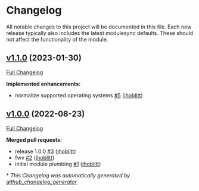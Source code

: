 # Changelog

All notable changes to this project will be documented in this file.
Each new release typically also includes the latest modulesync defaults.
These should not affect the functionality of the module.

## [v1.1.0](https://github.com/lsst-it/puppet-foreman_envsync/tree/v1.1.0) (2023-01-30)

[Full Changelog](https://github.com/lsst-it/puppet-foreman_envsync/compare/v1.0.0...v1.1.0)

**Implemented enhancements:**

- normalize supported operating systems [\#5](https://github.com/lsst-it/puppet-foreman_envsync/pull/5) ([jhoblitt](https://github.com/jhoblitt))

## [v1.0.0](https://github.com/lsst-it/puppet-foreman_envsync/tree/v1.0.0) (2022-08-23)

[Full Changelog](https://github.com/lsst-it/puppet-foreman_envsync/compare/db3a8de646d392fc4292032d32ed6e62204a1fcd...v1.0.0)

**Merged pull requests:**

- release 1.0.0 [\#3](https://github.com/lsst-it/puppet-foreman_envsync/pull/3) ([jhoblitt](https://github.com/jhoblitt))
- fwv [\#2](https://github.com/lsst-it/puppet-foreman_envsync/pull/2) ([jhoblitt](https://github.com/jhoblitt))
- initial module plumbing [\#1](https://github.com/lsst-it/puppet-foreman_envsync/pull/1) ([jhoblitt](https://github.com/jhoblitt))



\* *This Changelog was automatically generated by [github_changelog_generator](https://github.com/github-changelog-generator/github-changelog-generator)*
